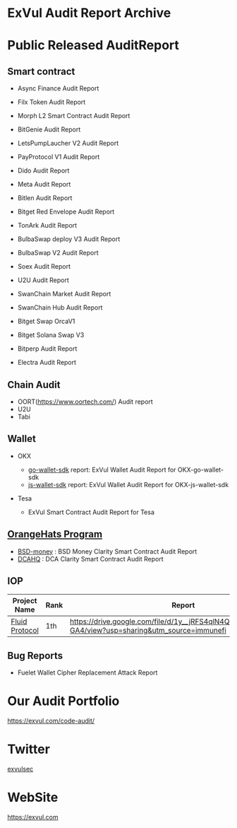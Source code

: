 # ExVul Audit Report Archive

# Public Released AuditReport

## Smart contract 
- Async Finance Audit Report 

- Filx Token Audit Report

- Morph L2 Smart Contract Audit Report

- BitGenie Audit Report 

- LetsPumpLaucher V2 Audit Report

- PayProtocol V1 Audit Report                       

- Dido Audit Report

- Meta Audit Report 

- Bitlen Audit Report

- Bitget Red Envelope Audit Report 

- TonArk Audit Report 

- BulbaSwap deploy V3 Audit Report 

- BulbaSwap V2 Audit Report

- Soex Audit Report 

- U2U Audit Report

- SwanChain Market Audit Report

- SwanChain Hub Audit Report

- Bitget Swap OrcaV1

- Bitget Solana Swap V3

- Bitperp Audit Report 

- Electra Audit Report

  


## Chain Audit
- OORT(https://www.oortech.com/) Audit report
- U2U 
- Tabi

## Wallet

- OKX
  - [go-wallet-sdk](https://github.com/okx/go-wallet-sdk) report: ExVul Wallet Audit Report for OKX-go-wallet-sdk
  - [js-wallet-sdk](https://github.com/okx/js-wallet-sdk) report: ExVul Wallet Audit Report for OKX-js-wallet-sdk

- Tesa
  - ExVul Smart Contract Audit Report for Tesa

## [OrangeHats Program](https://x.com/Stacks/status/1798369770082881912)
- [BSD-money](https://www.bsd.money/) : BSD Money Clarity Smart Contract Audit Report 
- [DCAHQ](https://www.dcahq.com/) : DCA Clarity Smart Contract Audit Report 



## IOP

| Project Name                                   | Rank | Report                                                       | Bugs           | Bountys |
| ---------------------------------------------- | ---- | ------------------------------------------------------------ | -------------- | ------- |
| [Fluid Protocol](https://x.com/Fluid_Protocol) | 1th  | https://drive.google.com/file/d/1y__jRFS4qlN4QrRor3Rx0kyUqqXb-GA4/view?usp=sharing&utm_source=immunefi | 1Critical 1Low | $22,345 |





## Bug Reports

- Fuelet Wallet Cipher Replacement Attack Report

# Our Audit Portfolio

https://exvul.com/code-audit/


# Twitter
  [exvulsec](https://x.com/EXVULSEC)

# WebSite
  https://exvul.com
